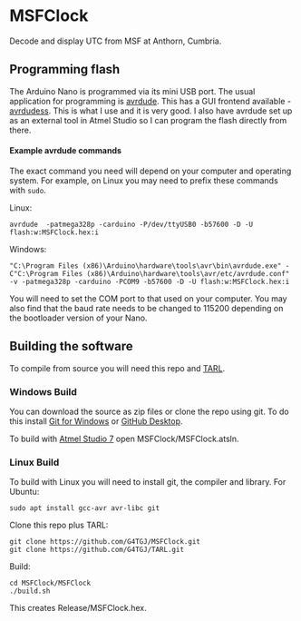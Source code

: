# MSFClock
Decode and display UTC from MSF at Anthorn, Cumbria.

## Programming flash

The Arduino Nano is programmed via its mini USB port. The usual application for programming is [avrdude](https://www.nongnu.org/avrdude/). 
This has a GUI frontend available - [avrdudess](https://blog.zakkemble.net/avrdudess-a-gui-for-avrdude/). This is what I use and it is very good. I also have avrdude set up as
an external tool in Atmel Studio so I can program the flash directly from there.

#### Example avrdude commands

The exact command you need will depend on your computer and operating system. For example, on Linux you may need to prefix these commands with ``sudo``.

Linux:

    avrdude  -patmega328p -carduino -P/dev/ttyUSB0 -b57600 -D -U flash:w:MSFClock.hex:i
    
Windows:

    "C:\Program Files (x86)\Arduino\hardware\tools\avr\bin\avrdude.exe" -C"C:\Program Files (x86)\Arduino\hardware\tools\avr/etc/avrdude.conf" -v -patmega328p -carduino -PCOM9 -b57600 -D -U flash:w:MSFClock.hex:i

You will need to set the COM port to that used on your computer. You may also find that the baud rate needs to be changed to 115200 depending on the bootloader version of your 
Nano.
    

## Building the software

To compile from source you will need this repo and [TARL](https://github.com/G4TGJ/TARL).

### Windows Build

You can download the source as zip files or clone the repo using git. To do this install [Git for Windows](https://git-scm.com/download/win) or 
[GitHub Desktop](https://desktop.github.com/).

To build with [Atmel Studio 7](https://www.microchip.com/mplab/avr-support/atmel-studio-7) open MSFClock/MSFClock.atsln.

### Linux Build

To build with Linux you will need to install git, the compiler and library. For Ubuntu:

    sudo apt install gcc-avr avr-libc git
    
Clone this repo plus TARL:

    git clone https://github.com/G4TGJ/MSFClock.git
    git clone https://github.com/G4TGJ/TARL.git
    
Build:

    cd MSFClock/MSFClock
    ./build.sh

This creates Release/MSFClock.hex.

